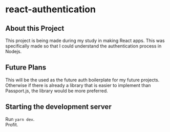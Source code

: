 # react-authentication
## About this Project
This project is being made during my study in making React apps. This was specifically made so that I could understand the authentication process in Nodejs. <br>
## Future Plans
This will be the used as the future auth boilerplate for my future projects. Otherwise if there is already a library that is easier to implement than Passport.js, the library would be more preferred.
## Starting the development server
Run `yarn dev`.<br>
Profit.
